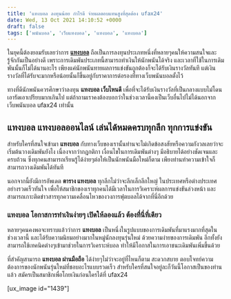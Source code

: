 ```yaml
---
title: 'แทงบอล ลงทุนน้อย กำไรดี จ่ายผลตอบแทนสูงที่สุดต้อง ufax24'
date: Wed, 13 Oct 2021 14:10:52 +0000
draft: false
tags: ['พนันบอล', 'เว็บแทงบอล', 'แทงบอล', 'แทงบอล']
---
```


ในยุคนี้ต้องยอมรับเลยว่าการ [**แทงบอล**](/posts/) ถือเป็นการลงทุนประเภทหนึ่งที่หลายๆคนให้ความสนใจและรู้จักกันเป็นอย่างดี เพราะการเดิมพันประเภทนี้สามารถทำเงินให้นักพนันได้จริง และเวลาที่ใช้ในการเดิมพันนั้นก็ไม่ได้นานอะไร เพียงแค่นักพนันทายผลการแข่งขันถูกต้องก็จะได้รับเงินรางวัลทันที แต่เงินรางวัลที่ได้รับจะมากหรือน้อยนั้นก็ขึ้นอยู่กับราคาการต่อรองที่ทางเว็บพนันบอลตั้งไว้

ทางที่ดีนักพนันควรศึกษาว่าลงทุน **แทงบอล เว็บไหนดี** เพื่อที่จะได้รับเงินรางวัลที่เป็นกลางแบบไม่โดนเอารัดเอาเปรียบมากเกินไป แต่ถ้าถามเราคงต้องบอกว่าในช่วงเวลานี้คงเป็นเว็บอื่นไปไม่ได้นอกจาก เว็บพนันบอล ufax24 เท่านั้น

**แทงบอล แทงบอลออนไลน์ เล่นได้หมดครบทุกลีก ทุกการแข่งขัน**
----------------------------------------------------------

สำหรับใครที่สนใจเข้ามา **แทงบอล** กับทางเว็บของเรานั้นท่านจะไม่เกิดข้อสงสัยหรือความกังวลเลยว่าจะเริ่มต้นวางเดิมพันยังไง เนื่องจากว่ากฎกติกา เงื่อนไขในการเดิมพันต่างๆ มีอธิบายได้อย่างชัดเจนและครบถ้วน ซึ่งทุกคนสามารถเรียนรู้ได้ง่ายๆต่อให้เป็นนักพนันมือใหม่ก็ตาม เพียงท่านทำความเข้าใจก็สามารถวางเดิมพันได้ทันที

นอกจากนี้ยังมีการอัพเดต **ตาราง แทงบอล** ทุกลีกไม่ว่าจะลีกเล็กลีกใหญ่ ในประเทศหรือต่างประเทศอย่างรวดเร็วทันใจ เพื่อให้สมาชิกของเราทุกคนได้มีเวลาในการวิเคราะห์ผลการแข่งขันล่วงหน้า และสามารถเกาะติดข่าวสารทุกความเคลื่อนไหวของวงการฟุตบอลได้จากที่นี่อีกด้วย

### **แทงบอล โอกาสการทำเงินง่ายๆ เปิดให้ลองแล้ว ต้องที่นี่ที่เดียว**

หลายๆคนคงพอจะทราบแล้วว่าการ **แทงบอล** เป็นหนึ่งในรูปแบบของการเดิมพันที่มาแรงมากที่สุดในช่วงเวลานี้ และได้รับความนิยมอย่างมากในหมู่นักลงทุนรุ่นใหม่ ด้วยความง่ายของการเดิมพัน อีกทั้งยังสามารถใช้เทคนิคต่างๆเข้ามาช่วยในการวิเคราะห์บอล ทำให้มีโอกาสในการเอาชนะเดิมพันเพิ่มขึ้นด้วย

ที่สำคัญสามารถ **แทงบอล ผ่านมือถือ** ได้ง่ายๆไม่ว่าจะอยู่ที่ไหนก็ตาม สะดวกสบาย ตอบโจทย์ความต้องการของนักพนันรุ่นใหม่ที่ชอบอะไรแบบรวดเร็ว สำหรับใครที่สนใจอยู่ละก็วันนี้โอกาสเป็นของท่านแล้ว สมัครเป็นสมาชิกเพื่อโกยเงินก่อนใครได้ที่ ufax24

\[ux\_image id="1439"\]